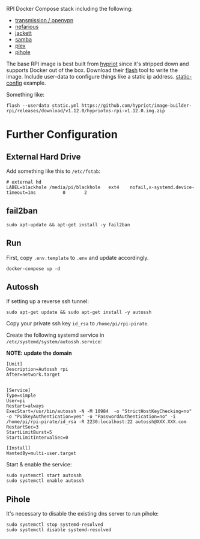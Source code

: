 RPI Docker Compose stack including the following:

- [transmission / openvpn](https://github.com/haugene/docker-transmission-openvpn)
- [nefarious](https://github.com/lardbit/nefarious)
- [jackett](https://github.com/Jackett/Jackett)
- [samba](https://github.com/dperson/samba)
- [plex](https://docs.linuxserver.io/images/docker-plex)
- [pihole](https://github.com/pi-hole/pi-hole)
	
The base RPI image is best built from [hypriot](https://blog.hypriot.com/downloads/) since it's stripped down and supports Docker out of the box.
Download their [flash](https://github.com/hypriot/flash) tool to write the image.  Include user-data to configure things like a static ip address. [static-config](https://github.com/hypriot/flash/blob/master/sample/static.yml) example.

Something like:
 
    flash --userdata static.yml https://github.com/hypriot/image-builder-rpi/releases/download/v1.12.0/hypriotos-rpi-v1.12.0.img.zip

# Further Configuration

## External Hard Drive

Add something like this to `/etc/fstab`:

	# external hd
	LABEL=blackhole /media/pi/blackhole   ext4    nofail,x-systemd.device-timeout=1ms          0       2

## fail2ban

    sudo apt-update && apt-get install -y fail2ban

## Run

First, copy `.env.template` to `.env` and update accordingly.

    docker-compose up -d

## Autossh

If setting up a reverse ssh tunnel:

    sudo apt-get update && sudo apt-get install -y autossh

Copy your private ssh key `id_rsa` to `/home/pi/rpi-pirate`.

Create the following systemd service in `/etc/systemd/system/autossh.service`:

**NOTE: update the domain**

    [Unit]
    Description=Autossh rpi
    After=network.target
    
    
    [Service]
    Type=simple
    User=pi
    Restart=always
    ExecStart=/usr/bin/autossh -N -M 10984  -o "StrictHostKeyChecking=no" -o "PubkeyAuthentication=yes" -o "PasswordAuthentication=no" -i /home/pi/rpi-pirate/id_rsa -R 2230:localhost:22 autossh@XXX.XXX.com
    RestartSec=3
    StartLimitBurst=5
    StartLimitIntervalSec=0
    
    [Install]
    WantedBy=multi-user.target


Start & enable the service:

    sudo systemctl start autossh
    sudo systemctl enable autossh

## Pihole

It's necessary to disable the existing dns server to run pihole:

    sudo systemctl stop systemd-resolved
    sudo systemctl disable systemd-resolved
